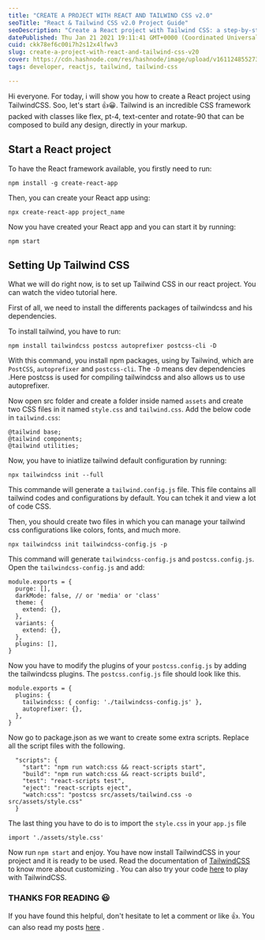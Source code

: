 ```yaml
---
title: "CREATE A PROJECT WITH REACT AND TAILWIND CSS v2.0"
seoTitle: "React & Tailwind CSS v2.0 Project Guide"
seoDescription: "Create a React project with Tailwind CSS: a step-by-step guide on setup and configuration"
datePublished: Thu Jan 21 2021 19:11:41 GMT+0000 (Coordinated Universal Time)
cuid: ckk78ef6c00i7h2s12x4lfwv3
slug: create-a-project-with-react-and-tailwind-css-v20
cover: https://cdn.hashnode.com/res/hashnode/image/upload/v1611248552732/JJLQGOiwh.jpeg
tags: developer, reactjs, tailwind, tailwind-css

---
```


Hi everyone. For today, i will show you how to create a React project using TailwindCSS. Soo, let's start 👍😀. Tailwind is an incredible CSS framework packed with classes like flex, pt-4, text-center and rotate-90 that can be composed to build any design, directly in your markup.

## Start a React project

To have the React framework available, you firstly need to run:

```plaintext
npm install -g create-react-app
```

Then, you can create your React app using:

```plaintext
npx create-react-app project_name
```

Now you have created your React app and you can start it by running:

```plaintext
npm start
```

## Setting Up Tailwind CSS

What we will do right now, is to set up Tailwind CSS in our react project. You can watch the video tutorial here.

First of all, we need to install the differents packages of tailwindcss and his dependencies.

To install tailwind, you have to run:

```plaintext
npm install tailwindcss postcss autoprefixer postcss-cli -D
```

With this command, you install npm packages, using by Tailwind, which are `PostCSS`, `autoprefixer` and `postcss-cli`. The `-D` means dev dependencies .Here postcss is used for compiling tailwindcss and also allows us to use autoprefixer.

Now open src folder and create a folder inside named `assets` and create two CSS files in it named `style.css` and `tailwind.css`. Add the below code in `tailwind.css`:

```plaintext
@tailwind base;
@tailwind components;
@tailwind utilities;
```

Now, you have to iniatlize tailwind default configuration by running:

```plaintext
npx tailwindcss init --full
```

This commande will generate a `tailwind.config.js` file. This file contains all tailwind codes and configurations by default. You can tchek it and view a lot of code CSS.

Then, you should create two files in which you can manage your tailwind css configurations like colors, fonts, and much more.

```plaintext
npx tailwindcss init tailwindcss-config.js -p
```

This command will generate `tailwindcss-config.js` and `postcss.config.js`. Open the `tailwindcss-config.js` and add:

```plaintext
module.exports = {
  purge: [],
  darkMode: false, // or 'media' or 'class'
  theme: {
    extend: {},
  },
  variants: {
    extend: {},
  },
  plugins: [],
}
```

Now you have to modify the plugins of your `postcss.config.js` by adding the tailwindcss plugins. The `postcss.config.js` file should look like this.

```plaintext
module.exports = {
  plugins: {
    tailwindcss: { config: './tailwindcss-config.js' },
    autoprefixer: {},
  },
}
```

Now go to package.json as we want to create some extra scripts. Replace all the script files with the following.

```plaintext
  "scripts": {
    "start": "npm run watch:css && react-scripts start",
    "build": "npm run watch:css && react-scripts build",
    "test": "react-scripts test",
    "eject": "react-scripts eject",
    "watch:css": "postcss src/assets/tailwind.css -o src/assets/style.css"
  }
```

The last thing you have to do is to import the `style.css` in your `app.js` file

```plaintext
import './assets/style.css'
```

Now run `npm start` and enjoy. You have now install TailwindCSS in your project and it is ready to be used. Read the documentation of [TailwindCSS](https://tailwindcss.com/docs/container) to know more about customizing . You can also try your code [here](https://play.tailwindcss.com/6F2VruLary) to play with TailwindCSS.

### THANKS FOR READING 😃

If you have found this helpful, don't hesitate to let a comment or like 👍. You can also read my posts [here](https://bilaldotcom.hashnode.dev/) .